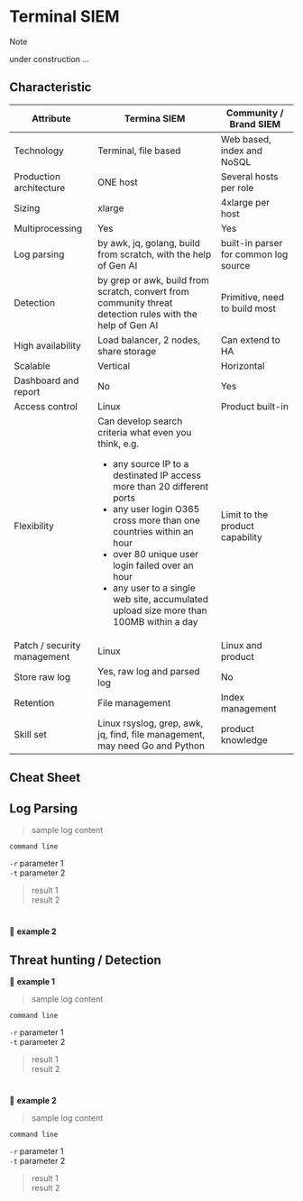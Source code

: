 # **Terminal SIEM**
> [!NOTE]
> under construction ...

## **Characteristic**
Attribute | Termina SIEM | Community \/ Brand SIEM
--- | --- | ---
Technology | Terminal, file based | Web based, index and NoSQL
Production architecture | ONE host | Several hosts per role
Sizing | xlarge | 4xlarge per host
Multiprocessing | Yes | Yes
Log parsing | by awk, jq, golang, build from scratch, with the help of Gen AI | built-in parser for common log source
Detection | by grep or awk, build from scratch, convert from community threat detection rules with the help of Gen AI | Primitive, need to build most
High availability | Load balancer, 2 nodes, share storage | Can extend to HA
Scalable | Vertical | Horizontal
Dashboard and report | No | Yes
Access control | Linux | Product built-in
Flexibility | Can develop search criteria what even you think, e.g. <ul><li>any source IP to a destinated IP access more than 20 different ports</li><li>any user login O365 cross more than one countries within an hour</li><li>over 80 unique user login failed over an hour</li><li>any user to a single web site, accumulated upload size more than 100MB within a day</li></ul> | Limit to the product capability
Patch / security management | Linux | Linux and product
Store raw log | Yes, raw log and parsed log | No
Retention | File management | Index management
Skill set | Linux rsyslog, grep, awk, jq, find, file management, may need Go and Python | product knowledge

## **Cheat Sheet**

## Log Parsing
> sample log content

``` 
command line
```
`-r` parameter 1\
`-t` parameter 2
> result 1\
> result 2
#
:bookmark:  **example 2**

## Threat hunting \/ Detection
:bookmark:  **example 1**

> sample log content

``` 
command line
```
`-r` parameter 1\
`-t` parameter 2
> result 1\
> result 2
#
:bookmark:  **example 2**

> sample log content

``` 
command line
```
`-r` parameter 1\
`-t` parameter 2
> result 1\
> result 2

#
<!-- siem
opensearch
elasticsearch
search
index
security
-->
